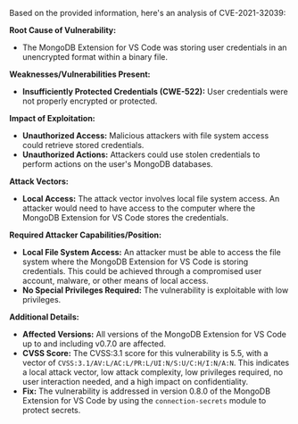 Based on the provided information, here's an analysis of CVE-2021-32039:

**Root Cause of Vulnerability:**

*   The MongoDB Extension for VS Code was storing user credentials in an unencrypted format within a binary file.

**Weaknesses/Vulnerabilities Present:**

*   **Insufficiently Protected Credentials (CWE-522):** User credentials were not properly encrypted or protected.

**Impact of Exploitation:**

*   **Unauthorized Access:** Malicious attackers with file system access could retrieve stored credentials.
*   **Unauthorized Actions:** Attackers could use stolen credentials to perform actions on the user's MongoDB databases.

**Attack Vectors:**

*   **Local Access:** The attack vector involves local file system access. An attacker would need to have access to the computer where the MongoDB Extension for VS Code stores the credentials.

**Required Attacker Capabilities/Position:**

*   **Local File System Access:** An attacker must be able to access the file system where the MongoDB Extension for VS Code is storing credentials. This could be achieved through a compromised user account, malware, or other means of local access.
*   **No Special Privileges Required:** The vulnerability is exploitable with low privileges.

**Additional Details:**

*   **Affected Versions:** All versions of the MongoDB Extension for VS Code up to and including v0.7.0 are affected.
*   **CVSS Score:** The CVSS:3.1 score for this vulnerability is 5.5, with a vector of `CVSS:3.1/AV:L/AC:L/PR:L/UI:N/S:U/C:H/I:N/A:N`. This indicates a local attack vector, low attack complexity, low privileges required, no user interaction needed, and a high impact on confidentiality.
*   **Fix:** The vulnerability is addressed in version 0.8.0 of the MongoDB Extension for VS Code by using the `connection-secrets` module to protect secrets.